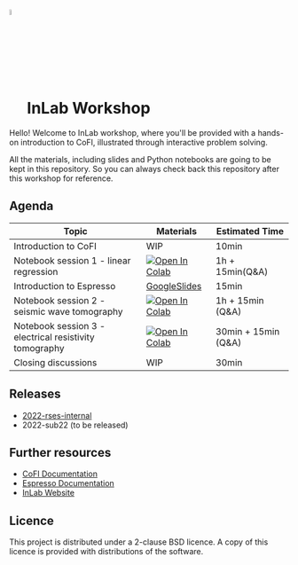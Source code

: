 # <img src="https://raw.githubusercontent.com/inlab-geo/cofi/main/docs/source/_static/latte_art_cropped.png" width="5%" style="vertical-align:bottom"/> InLab Workshop

Hello! Welcome to InLab workshop, where you'll be provided with a hands-on 
introduction to CoFI, illustrated through interactive problem solving.

All the materials, including slides and Python notebooks are going to be kept
in this repository. So you can always check back this repository after this
workshop for reference.

## Agenda

| Topic | Materials | Estimated Time |
| --- | --- | --- |
| Introduction to CoFI | WIP | 10min |
| Notebook session 1 - linear regression | [![Open In Colab](https://img.shields.io/badge/open%20in-Colab-b5e2fa?logo=googlecolab&style=flat-square&color=ffd670)](https://colab.research.google.com/github/inlab-geo/inlab-workshop/blob/main/notebooks/1_linear_regression.ipynb) | 1h + 15min(Q&A) |
| Introduction to Espresso | [GoogleSlides](https://docs.google.com/presentation/d/1TGMrXouSSxyteu4VbhKrJ3dAnBDk09vqZndSGPbjFWs/edit?usp=sharing) | 15min |
| Notebook session 2 - seismic wave tomography | [![Open In Colab](https://img.shields.io/badge/open%20in-Colab-b5e2fa?logo=googlecolab&style=flat-square&color=ffd670)](https://colab.research.google.com/github/inlab-geo/inlab-workshop/blob/main/notebooks/2_travel_time_tomography.ipynb) | 1h + 15min (Q&A) |
| Notebook session 3 - electrical resistivity tomography | [![Open In Colab](https://img.shields.io/badge/open%20in-Colab-b5e2fa?logo=googlecolab&style=flat-square&color=ffd670)](https://colab.research.google.com/github/inlab-geo/inlab-workshop/blob/main/notebooks/3_electrical_resistivity_tomography.ipynb) | 30min + 15min (Q&A) |
| Closing discussions | WIP | 30min |

## Releases

- [2022-rses-internal](https://github.com/inlab-geo/inlab-workshop/tree/2022-rses-internal)
- 2022-sub22 (to be released)

## Further resources

- [CoFI Documentation](https://cofi.readthedocs.io)
- [Espresso Documentation](https://cofi-espresso.readthedocs.io)
- [InLab Website](https://inlab.edu.au)

## Licence

This project is distributed under a 2-clause BSD licence. A copy of this licence is 
provided with distributions of the software.
